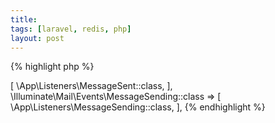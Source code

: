 ```yaml
---
title: 
tags: [laravel, redis, php]
layout: post
---
```




{% highlight php %}
<?php

...

\Illuminate\Mail\Events\MessageSent::class => [
    \App\Listeners\MessageSent::class,
],
\Illuminate\Mail\Events\MessageSending::class => [
    \App\Listeners\MessageSending::class,
],
{% endhighlight %}